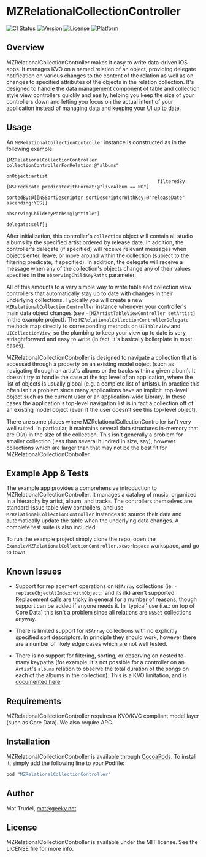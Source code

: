 # MZRelationalCollectionController

[![CI Status](http://img.shields.io/travis/moshozen/MZRelationalCollectionController.svg?style=flat)](https://travis-ci.org/moshozen/MZRelationalCollectionController)
[![Version](https://img.shields.io/cocoapods/v/MZRelationalCollectionController.svg?style=flat)](http://cocoapods.org/pods/MZRelationalCollectionController)
[![License](https://img.shields.io/cocoapods/l/MZRelationalCollectionController.svg?style=flat)](http://cocoapods.org/pods/MZRelationalCollectionController)
[![Platform](https://img.shields.io/cocoapods/p/MZRelationalCollectionController.svg?style=flat)](http://cocoapods.org/pods/MZRelationalCollectionController)

## Overview

MZRelationalCollectionController makes it easy to write data-driven iOS apps.
It manages KVO on a named relation of an object, providing delegate notification
on various changes to the content of the relation as well as on changes to
specified attributes of the objects in the relation collection. It's designed to
handle the data management component of table and collection style view
controllers quickly and easily, helping you keep the size of your controllers
down and letting you focus on the actual intent of your application instead of
managing data and keeping your UI up to date.

## Usage

An `MZRelationalCollectionController` instance is constructed as in the following example:


    [MZRelationalCollectionController collectionControllerForRelation:@"albums"
                                                             onObject:artist
                                                           filteredBy:[NSPredicate predicateWithFormat:@"liveAlbum == NO"]
                                                             sortedBy:@[[NSSortDescriptor sortDescriptorWithKey:@"releaseDate" ascending:YES]]
                                               observingChildKeyPaths:@[@"title"]
                                                             delegate:self];

After initialization, this controller's `collection` object will contain all studio albums by the specified artist ordered by release date. In addition,
the controller's delegate (if specified) will receive relevant messages when objects enter, leave, or move around within the collection (subject to the
filtering predicate, if specified). In addition, the delegate will receive a message when any of the collection's objects change any of their values specified
in the `observingChildKeyPaths` parameter.

All of this amounts to a very simple way to write table and collection view controllers that automatically stay up to date with changes in their 
underlying collections. Typically you will create a new `MZRelationalCollectionController` instance whenever your controller's main data object changes 
(see `-[MZArtistTableViewController setArtist]` in the example project). The `MZRelationalCollectionControllerDelegate` methods map directly to corresponding 
methods on `UITableView` and `UICollectionView`, so the plumbing to keep your view up to date is very striaghtforward and easy to write (in fact, it's basically boilerplate in most cases).

MZRelationalCollectionController is designed to navigate a collection that is accessed through a property on an existing model object (such as 
navigating through an artist's albums or the tracks within a given album). It doesn't try to 
handle the case at the top level of an application, where the list of objects is usually global
(e.g. a complete list of artists). In practice this often isn't a problem since many applications
have an implicit 'top-level' object such as the current user or an application-wide Library. In 
these cases the application's top-level navigation list is in fact a collection off of an existing 
model object (even if the user doesn't see this top-level object).

There are some places where MZRelationalCollectionController isn't very well suited. In particular,
it maintains several data structures in-memory that are O(*n*) in the size of the collection. This 
isn't generally a problem for smaller collection (less than several hundred in size, say), however 
collections which are larger than that may not be the best fit for MZRelationalCollectionController.

## Example App & Tests

The example app provides a comprehensive introduction to MZRelationalCollectionController. 
It manages a catalog of music, organized in a hierarchy by artist, album, and tracks. The
controllers themselves are standard-issue table view controllers, and use `MZRelationalCollectionController`
instances to source their data and automatically update the table when the underlying data changes. A complete test suite is also included.

To run the example project simply clone the repo, open the
`Example/MZRelationalCollectionController.xcworkspace` workspace, and go to
town.

## Known Issues

* Support for replacement operations on `NSArray` collections (ie: `- replaceObjectAtIndex:withObject:` and its ilk) aren't supported. Replacement
calls are tricky in general for a number of reasons, though support can be added if anyone
needs it. In 'typical' use (i.e.: on top of Core Data) this isn't a problem since all relations
are `NSSet` collections anyway.

* There is limited support for `NSArray` collections with no explicitly specified
sort descriptors. In principle they should work, however there are a number of likely
edge cases which are not well tested.

* There is no support for filtering, sorting, or observing on nested to-many keypaths (for example,
it's not possible for a controller on an `Artist`'s `albums` relation to observe the total duration 
of the songs on each of the albums in the collection). This is a KVO limitation, and is [documented here](https://developer.apple.com/library/ios/documentation/Cocoa/Conceptual/KeyValueObserving/Articles/KVODependentKeys.html#//apple_ref/doc/uid/20002179-SW5)

## Requirements

MZRelationalCollectionController requires a KVO/KVC compliant model layer (such as
Core Data). We also require ARC.

## Installation

MZRelationalCollectionController is available through [CocoaPods](http://cocoapods.org). To install
it, simply add the following line to your Podfile:

```ruby
pod "MZRelationalCollectionController"
```

## Author

Mat Trudel, mat@geeky.net

## License

MZRelationalCollectionController is available under the MIT license. See the LICENSE file for more info.
